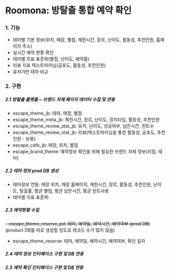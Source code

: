 # Roomona: 방탈출 통합 예약 확인

### 1. 기능
 - 테마별 기본 정보(위치, 매장, 별점, 제한시간, 장르, 난이도, 활동성, 추천인원, 홈페이지 주소)
 - 실시간 예약 현황 확인
 - 테마별 지표 표준화(별점, 난이도, 예약율)
 - 리뷰 지표 텍스트마이닝(공포도, 활동성, 추천인원)
 - 유저기반 테마 비교

### 2. 구현
 ##### 2.1 방탈출 플랫폼 ~ 브랜드 자체 페이지 데이터 수집 및 연동
  - escape_theme_jb: 테마, 매장, 별점
   - escape_theme_meta_jb: 제한시간, 장르, 난이도, 장치타입, 활동성, 추천인원
   - escape_theme_review_stat_jb: 유저, 난이도, 성공여부, 남은시간, 힌트수
   - escape_theme_review_stat_jb: 리뷰(텍스트마이닝을 통한 활동성, 공포도, 추천인원 - 보류)
  - escape_cafe_jb: 매장, 위치, 별점
  - escape_brand_theme: 예약정보 확인을 위해 필요한 브랜드 자체 정보(지점, 테마)
 ##### 2.2 테마 정보 prod DB 생성
  - 테마정보 연동: 매장 위치, 매장 홈페이지, 제한시간, 장르, 활동성, 추천인원, 난이도, 탈출률, 평균 별점, 평균 남은시간, 평균 힌트사용
  - 테마별 지표 표준화: 
 ##### 2.3 예약현황 수집
  ~~- escape_theme_reserve_pd: 테마, 예약일, 예약시간, 예약여부 (prod DB)~~ (product DB를 따로 생성할 정도로 레코드 수가 많지 않음)
  - escape_theme_reserve: 테마, 예약일, 예약시간, 예약여부, 확인 일자
 ##### 2.4 테마 정보 인터페이스 구현 및 DB 연동
 ##### 2.5 예약 확인 인터페이스 구현 및 DB 연동


